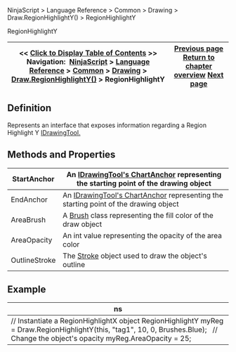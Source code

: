 ﻿
NinjaScript \> Language Reference \> Common \> Drawing \> Draw.RegionHighlightY() \> RegionHighlightY

RegionHighlightY

| \<\< [Click to Display Table of Contents](regionhighlighty.md) \>\> **Navigation:**     [NinjaScript](ninjascript-1.md) \> [Language Reference](language_reference_wip-1.md) \> [Common](common-1.md) \> [Drawing](drawing-1.md) \> [Draw.RegionHighlightY()](draw_regionhighlighty-1.md) \> RegionHighlightY | [Previous page](draw_regionhighlighty-1.md) [Return to chapter overview](draw_regionhighlighty-1.md) [Next page](draw_regressionchannel-1.md) |
| --- | --- |
## Definition
Represents an interface that exposes information regarding a Region Highlight Y [IDrawingTool.](idrawingtool-1.md)
 
## Methods and Properties

| StartAnchor | An [IDrawingTool's ChartAnchor](idrawingtool-1.htm#chartanchor) representing the starting point of the drawing object |
| --- | --- |
| EndAnchor | An [IDrawingTool's ChartAnchor](idrawingtool-1.htm#chartanchor) representing the starting point of the drawing object |
| AreaBrush | A [Brush](http://msdn.microsoft.com/en-us/library/system.windows.media.brush(v=vs.110).aspx) class representing the fill color of the draw object |
| AreaOpacity | An int value representing the opacity of the area color |
| OutlineStroke | The [Stroke](stroke_class-1.md) object used to draw the object's outline |
## 
## 
## Example

| ns |
| --- |
| // Instantiate a RegionHighlightX object RegionHighlightY myReg \= Draw.RegionHighlightY(this, "tag1", 10, 0, Brushes.Blue);   // Change the object's opacity myReg.AreaOpacity \= 25; |
